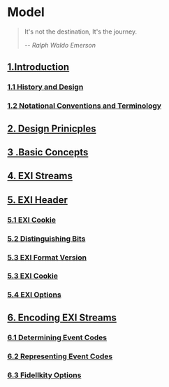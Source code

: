 # Model
> It's not the destination, It's the journey.
>  
> -- <cite>Ralph Waldo Emerson</cite>

## [1.Introduction](001/)
### [1.1 History and Design](001001/)
### [1.2 Notational Conventions and Terminology](001002/)
## [2. Design Prinicples](002/)
## [3 .Basic Concepts](003/)
## [4. EXI Streams](004/)
## [5. EXI Header](005/)
### [5.1 EXI Cookie](005001/)
### [5.2 Distinguishing Bits](005002/)
### [5.3 EXI Format Version](005003/)
### [5.3 EXI Cookie](005003/)
### [5.4 EXI Options](005004/)
## [6. Encoding EXI Streams](006/)
### [6.1 Determining Event Codes](006001/)
### [6.2 Representing Event Codes](005002/)
### [6.3 Fidellkity Options](006003/)


